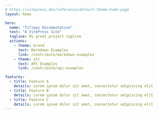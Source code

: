 ```yaml
---
# https://vitepress.dev/reference/default-theme-home-page
layout: home

hero:
  name: "Tilleps Documentation"
  text: "A VitePress Site"
  tagline: My great project tagline
  actions:
    - theme: brand
      text: Markdown Examples
      link: /contribute/markdown-examples
    - theme: alt
      text: API Examples
      link: /contribute/api-examples

features:
  - title: Feature A
    details: Lorem ipsum dolor sit amet, consectetur adipiscing elit
  - title: Feature B
    details: Lorem ipsum dolor sit amet, consectetur adipiscing elit
  - title: Feature C
    details: Lorem ipsum dolor sit amet, consectetur adipiscing elit
---
```

